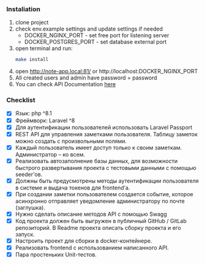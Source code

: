 ### Instaliation

1. clone project
2. check env.example settings and update settings if needed
   * DOCKER_NGINX_PORT - set free port for listening server
   * DOCKER_POSTGRES_PORT - set database external port
3. open terminal and run: 
    ```bash
    make install
    ```
4. open http://note-app.local:81/ or http://localhost:DOCKER_NGINX_PORT
5. All created users and admin have password = password 
6. You can check API Documentation [here](http://note-app.local:81/swagger)

### Checklist
- [x] Язык: php ^8.1
- [x] Фреймворк: Laravel ^8
- [x] Для аутентификации пользователей использовать Laravel Passport
- [x] REST API для управления заметками пользователя. Таблицу заметок можно создать с произвольными полями.
- [x] Каждый пользователь имеет доступ только к своим заметкам. Администратор – ко всем.
- [x] Реализовать автозаполнение базы данных, для возможности быстрого развертывания проекта с тестовыми данными с помощью seeder’ов.
- [x] Должны быть предусмотрены методы аутентификации пользователя в системе и выдача токенов для frontend’а.
- [x] При создании заметки пользователем создается событие, которое асинхронно отправляет уведомление администратору по почте (заглушка).
- [x] Нужно сделать описание методов API с помощью Swagg
- [x] Код проекта должен быть выгружен в публичный GitHub / GitLab репозиторий. В Readme проекта описать сборку проекта и его запуск.
- [x] Настроить проект для сборки в docker-контейнере.
- [x] Реализовать frontend с использованием написанного API.
- [x] Пара простеньких Unit-тестов.
